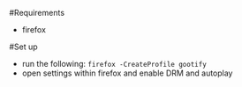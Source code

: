 #Requirements
- firefox

#Set up
- run the following:
```firefox -CreateProfile gootify```
- open settings within firefox and enable DRM and autoplay



